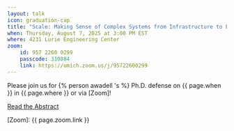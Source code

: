 ```yaml
---
layout: talk
icon: graduation-cap
title: "Scale: Making Sense of Complex Systems from Infrastructure to Foundation Models"
when: Thursday, August 7, 2025 at 3:00 PM EST
where: 4231 Lurie Engineering Center
zoom:
    id: 957 2260 0299
    passcode: 310884
    link: https://umich.zoom.us/j/95722600299
---
```


Please join us for {% person awadell 's %} Ph.D. defense on {{ page.when }} in {{ page.where }} or via [Zoom]!

[Read the Abstract](https://xjbrtgrab.cc.rs6.net/tn.jsp?f=001tXmrzPU_-NeSGBbvf1UF0lHM-gubUZ94oUnu8nKWXTxbD3xdQUHa0usA3TtDIe9pAKEG0ealMFGtDXXdcjKLD-1Vcv39JpzWjGNGn70YwFBXZfl9TPr7x5OsZZEBUd4FJB0c2_QmMDc1AJUIdhq57m2bL-HxCNTLM6IAeTU_iNbeNOS5HKxtsF1xBTI_wTP87ml3HSNTNxgZw5VciZie6KMC2t61p2_J9ggMpB9W0yo=&c=Ddk0RvfJMG7QzEGmSoVWmkuCp5bVPf7WCqGQzeP3dqxSdwDvhKPgUQ==&ch=GMmR-59OlBVdzKr3gvJkFmxEhOnsMmQUt4PVC5c-dwhKVeMMTXPnCA==)

[Zoom]: {{ page.zoom.link }}
